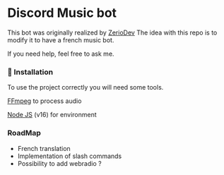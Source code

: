 # Discord Music bot
This bot was originally realized by [ZerioDev](https://github.com/ZerioDev)
The idea with this repo is to modify it to have a french music bot. 

If you need help, feel free to ask me.
### 📑 Installation

To use the project correctly you will need some tools.

[FFmpeg](https://www.ffmpeg.org) to process audio

[Node JS](https://nodejs.org/en/) (v16) for environment

### RoadMap

- French translation
- Implementation of slash commands
- Possibility to add webradio ?




